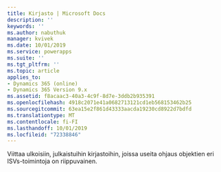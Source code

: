 ```yaml
---
title: Kirjasto | Microsoft Docs
description: ''
keywords: ''
ms.author: nabuthuk
manager: kvivek
ms.date: 10/01/2019
ms.service: powerapps
ms.suite: ''
ms.tgt_pltfrm: ''
ms.topic: article
applies_to:
- Dynamics 365 (online)
- Dynamics 365 Version 9.x
ms.assetid: f8acaac3-40a3-4c9f-8d7e-3ddb2b935391
ms.openlocfilehash: 4918c2071e41a0682713121cd1eb568153462b25
ms.sourcegitcommit: 63ea15e2f861d43333aacda19230cd8922d7bdfd
ms.translationtype: MT
ms.contentlocale: fi-FI
ms.lasthandoff: 10/01/2019
ms.locfileid: "72338846"
---
```

Viittaa ulkoisiin, julkaistuihin kirjastoihin, joissa useita ohjaus objektien eri ISVs-toimintoja on riippuvainen. 
